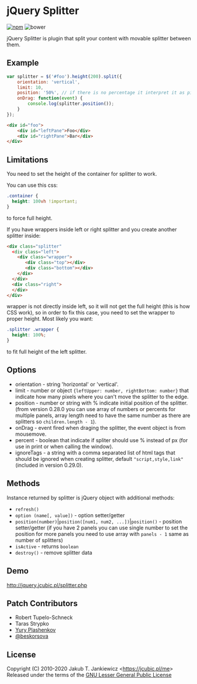 # jQuery Splitter

[![npm](https://img.shields.io/badge/npm-0.29.1-blue.svg)](https://www.npmjs.com/package/jquery.splitter)
![bower](https://img.shields.io/badge/bower-0.29.1-yellow.svg)

jQuery Splitter is plugin that split your content with movable splitter between them.


## Example

```javascript
var splitter = $('#foo').height(200).split({
    orientation: 'vertical',
    limit: 10,
    position: '50%', // if there is no percentage it interpret it as pixels
    onDrag: function(event) {
        console.log(splitter.position());
    }
});
```

```html
<div id="foo">
    <div id="leftPane">Foo</div>
    <div id="rightPane">Bar</div>
</div>
```

## Limitations

You need to set the height of the container for splitter to work.

You can use this css:

```css
.container {
  height: 100vh !important;
}
```

to force full height.

If you have wrappers inside left or right splitter and you create another splitter inside:

```html
<div class="splitter"
  <div class="left">
    <div class="wrapper">
       <div class="top"></div>
       <div class="bottom"></div>
    </div>
  </div>
  <div class="right">
  </div>
</div>
```

wrapper is not directly inside left, so it will not get the full height (this is how CSS work),
so in order to fix this case, you need to set the wrapper to proper height. Most likely you want:

```css
.splitter .wrapper {
  height: 100%;
}
```

to fit full height of the left splitter.

## Options

* orientation - string 'horizontal' or 'vertical'.
* limit - number or object `{leftUpper: number, rightBottom: number}` that indicate how many pixels where you can't move the splitter to the edge.
* position - number or string with % indicate initial position of the splitter. (from version 0.28.0 you can use array of numbers or percents for multiple panels, array length need to have the same number as there are splitters so `children.length - 1`).
* onDrag - event fired when draging the splitter, the event object is from mousemove.
* percent - boolean that indicate if spliter should use % instead of px (for use in print or when calling the window).
* ignoreTags - a string with a comma separated list of html tags that should be ignored when creating splitter, default `"script,style,link"` (included in version 0.29.0).

## Methods

Instance returned by splitter is jQuery object with additional methods:

* `refresh()`
* `option (name[, value])` - option setter/getter
* `position(number)`|`position([num1, num2, ...])`|`position()` - position setter/getter (if you have 2 panels you can use single number to set the position for more panels you need to use array with `panels - 1` same as number of splitters)
* `isActive` - returns `boolean`
* `destroy()` - remove splitter data

## Demo

<http://jquery.jcubic.pl/splitter.php>

## Patch Contributors

* Robert Tupelo-Schneck
* Taras Strypko
* [Yury Plashenkov](https://github.com/plashenkov)
* [@beskorsova](https://github.com/beskorsova)

## License

Copyright (C) 2010-2020 Jakub T. Jankiewicz &lt;<https://jcubic.pl/me>&gt;<br/>
Released under the terms of the [GNU Lesser General Public License](http://www.gnu.org/licenses/lgpl.html)
